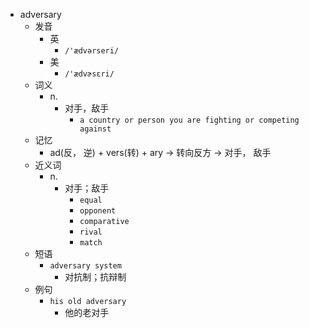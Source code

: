 - adversary
  - 发音
    - 英
      - `/'ædvərseri/`
    - 美
      - `/'ædvɚsɛri/`
  - 词义
    - n.
      - 对手，敌手
        - `a country or person you are fighting or competing against`
  - 记忆
    - ad(反， 逆) + vers(转) + ary → 转向反方 → 对手， 敌手
  - 近义词
    - n.
      - 对手；敌手
        - `equal`
        - `opponent`
        - `comparative`
        - `rival`
        - `match`
  - 短语
    - `adversary system`
      - 对抗制；抗辩制 
  - 例句
    - `his old adversary`
      - 他的老对手

